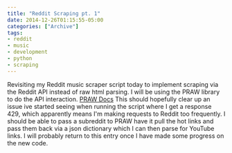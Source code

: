 ```yaml
---
title: "Reddit Scraping pt. 1"
date: 2014-12-26T01:15:55-05:00
categories: ["Archive"]
tags:
- reddit
- music
- development
- python
- scraping
---
```


Revisiting my Reddit music scraper script today to implement scraping via the
Reddit API instead of raw html parsing. I will be using the PRAW library to do
the API interaction. [PRAW Docs](https://praw.readthedocs.org/en/v2.1.19/)
This should hopefully clear up an issue ive started seeing when running the
script where I get a response 429, which apparently means I'm making requests
to Reddit too frequently. I should be able to pass a subreddit to PRAW have it
pull the hot links and pass them back via a json dictionary which I can then
parse for YouTube links. I will probably return to this entry once I have made
some progress on the new code.
